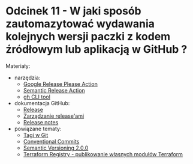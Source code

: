 # Odcinek 11 - W jaki sposób zautomazytować wydawania kolejnych wersji paczki z kodem źródłowym lub aplikacją w GitHub ?

Materiały:
- narzędzia:
  - [Google Release Please Action](https://github.com/googleapis/release-please-action)
  - [Semantic Release Action](https://github.com/cycjimmy/semantic-release-action)
  - [gh CLI tool](https://dev.to/ayoub3bidi/quick-tutorial-how-to-add-a-release-github-workflow-56ib)
- dokumentacja GitHub:
  - [Release](https://docs.github.com/en/repositories/releasing-projects-on-github/about-releases)
  - [Zarządzanie release'ami](https://docs.github.com/en/repositories/releasing-projects-on-github/managing-releases-in-a-repository)
  - [Release notes](https://docs.github.com/en/repositories/releasing-projects-on-github/automatically-generated-release-notes)
- powiązane tematy:
  - [Tagi w Git](https://git-scm.com/book/en/v2/Git-Basics-Tagging)
  - [Conventional Commits](https://www.conventionalcommits.org/)
  - [Semantic Versioning 2.0.0](https://semver.org/)
  - [Terraform Registry - publikowanie własnych modułów Terraform](https://registry.terraform.io/namespaces/sebastianczech)